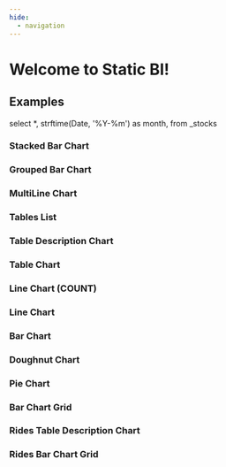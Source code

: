 ```yaml
---
hide:
  - navigation
---
```


# Welcome to Static BI!

## Examples


<div>
<data-manager>

  <data-manager-table name="_stocks" file="https://idl.uw.edu/mosaic/data/stocks.parquet"></data-manager-table>
  <!-- <data-manager-table name="rides"  file="https://idl.uw.edu/mosaic-datasets/data/nyc-rides-2010.parquet"></data-manager-table> -->

  <data-manager-view name="stocks">
    select
      *,
      strftime(Date, '%Y-%m') as month,
    from _stocks
  </data-manager-view>

</data-manager>
</div>


### Stacked Bar Chart
<div>
<bar-chart
  table="stocks"
  measure="max(close)"
  by="Date"
  breakdown_by="Symbol"
  stacked="true"
>
</bar-chart>
</div>

### Grouped Bar Chart
<div>
<bar-chart
  table="stocks"
  measure="max(close)"
  by="Date"
  breakdown_by="Symbol"
>
</bar-chart>
</div>

### MultiLine Chart
<div>
<line-chart
  table="stocks"
  measure="max(close)"
  by="Date"
  breakdown_by="Symbol"
>
</line-chart>
</div>


### Tables List
<div>
<tables-list-chart></tables-list-chart>
</div>


### Table Description Chart
<div>
<table-description-chart table="stocks"></table-description-chart>
</div>


### Table Chart
<div>
<table-chart
  table="stocks"
  measures="sum(volume), sum(close)"
  by="date, symbol"
  limit="10"
  order_by="date desc"
>
</table-chart>
</div>


### Line Chart (COUNT)
<div>
<line-chart
  table="stocks"
  measure="count(*)"
  by="strftime(Date, '%Y-%m')"
  limit="500"
  order_by="strftime(Date, '%Y-%m')"
>
</line-chart>
</div>



### Line Chart
<div>
<line-chart
  table="stocks"
  measure="sum(Close)"
  by="strftime(Date, '%Y-%m')"
  limit="500"
  order_by="strftime(Date, '%Y-%m')"
>
</line-chart>
</div>


### Bar Chart
<div>
<bar-chart
  table="stocks"
  measure="max(Close)"
  by="Symbol"
  limit="10"
  order_by="max(Close) desc"
>
</bar-chart>
</div>


### Doughnut Chart
<div>
<doughnut-chart
  table="stocks"
  measure="max(Close)"
  by="Symbol"
  limit="10"
  order_by="max(Close) desc"
>
</doughnut-chart>
</div>


### Pie Chart
<div>
<pie-chart
  table="stocks"
  measure="max(Close)"
  by="Symbol"
  limit="10"
  order_by="max(Close) desc"
>
</pie-chart>
</div>


### Bar Chart Grid
<div>
<bar-chart-grid
  table="stocks"
  measure="max(Close)"
  order_by="max(Close) desc"
  limit="10"
>
</bar-chart-grid>
</div>



### Rides Table Description Chart
<div>
<table-description-chart table="rides"></table-description-chart>
</div>


### Rides Bar Chart Grid
<div>
<bar-chart-grid
  table="rides"
  measure="count(*)"
  limit="10"
  order_by="count(*) desc"
>
</bar-chart-grid>
</div>

<script type="module" src="dist/data_manager.js"></script>
<script type="module" src="dist/echarts.js"></script>
<script type="module" src="dist/datatable.js"></script>
